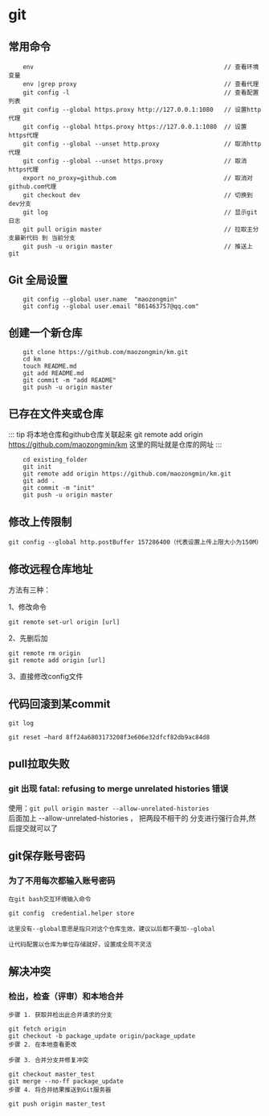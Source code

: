 
# git 

## 常用命令
```
    env                                                     // 查看环境变量
    env |grep proxy                                         // 查看代理
    git config -l                                           // 查看配置列表
    git config --global https.proxy http://127.0.0.1:1080   // 设置http代理
    git config --global https.proxy https://127.0.0.1:1080  // 设置https代理
    git config --global --unset http.proxy                  // 取消http代理
    git config --global --unset https.proxy                 // 取消https代理
    export no_proxy=github.com                              // 取消对github.com代理
    git checkout dev                                        // 切换到dev分支
    git log                                                 // 显示git日志
    git pull origin master                                  // 拉取主分支最新代码 到 当前分支
    git push -u origin master                               // 推送上git
```

## Git 全局设置
```
    git config --global user.name  "maozongmin"
    git config --global user.email "861463757@qq.com"
```

## 创建一个新仓库
```
    git clone https://github.com/maozongmin/km.git
    cd km
    touch README.md
    git add README.md
    git commit -m "add README"
    git push -u origin master
```


## 已存在文件夹或仓库
::: tip 将本地仓库和github仓库关联起来
git remote add origin https://github.com/maozongmin/km 这里的网址就是仓库的网址
:::
```
    cd existing_folder
    git init
    git remote add origin https://github.com/maozongmin/km.git
    git add .
    git commit -m "init"
    git push -u origin master
```

## 修改上传限制
 ```
git config --global http.postBuffer 157286400（代表设置上传上限大小为150M）
 ```




## 修改远程仓库地址
方法有三种：

1、修改命令
```
git remote set-url origin [url]
```

2、先删后加
```
git remote rm origin
git remote add origin [url]
```

3、直接修改config文件

## 代码回滚到某commit
```
git log

git reset –hard 8ff24a6803173208f3e606e32dfcf82db9ac84d8
```

## pull拉取失败
### git 出现 fatal: refusing to merge unrelated histories 错误
使用：`git pull origin master --allow-unrelated-histories`  
后面加上 --allow-unrelated-histories ， 把两段不相干的 分支进行强行合并,然后提交就可以了

## git保存账号密码
### 为了不用每次都输入账号密码
```
在git bash交互环境输入命令

git config  credential.helper store                                             

这里没有--global意思是指只对这个仓库生效，建议以后都不要加--global

让代码配置以仓库为单位存储就好，设置成全局不灵活
```

## 解决冲突
### 检出，检查（评审）和本地合并
```
步骤 1. 获取并检出此合并请求的分支

git fetch origin
git checkout -b package_update origin/package_update
步骤 2. 在本地查看更改

步骤 3. 合并分支并修复冲突

git checkout master_test
git merge --no-ff package_update
步骤 4. 将合并结果推送到Git服务器

git push origin master_test
```
